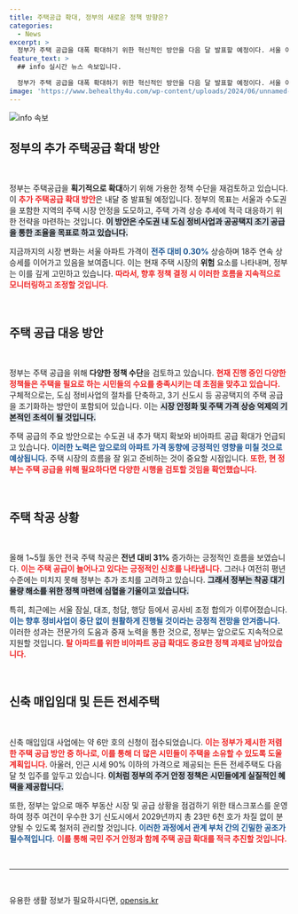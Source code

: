 ```yaml
---
title: 주택공급 확대, 정부의 새로운 정책 방향은?
categories:
  - News
excerpt: >
  정부가 주택 공급을 대폭 확대하기 위한 혁신적인 방안을 다음 달 발표할 예정이다. 서울 아파트 가격 상승에 대비해 모든 정책 수단을 모아 대응할 계획으로, 관심이 집중된다. 
feature_text: >
  ## info 실시간 뉴스 속보입니다.

  정부가 주택 공급을 대폭 확대하기 위한 혁신적인 방안을 다음 달 발표할 예정이다. 서울 아파트 가격 상승에 대비해 모든 정책 수단을 모아 대응할 계획으로, 관심이 집중된다. 
image: 'https://www.behealthy4u.com/wp-content/uploads/2024/06/unnamed-file.png'
---
```


<p><img src="https://www.behealthy4u.com/wp-content/uploads/2024/06/unnamed-file.png" alt="info 속보" /></p>

<h2 data-ke-size="size26">정부의 추가 주택공급 확대 방안</h2>

<p data-ke-size="size16">&nbsp;</p>

<p>정부는 주택공급을 <b>획기적으로 확대</b>하기 위해 가용한 정책 수단을 재검토하고 있습니다. 이 <b><span style="color: #ee2323;">추가 주택공급 확대 방안</span></b>은 내달 중 발표될 예정입니다. 정부의 목표는 서울과 수도권을 포함한 지역의 주택 시장 안정을 도모하고, 주택 가격 상승 추세에 적극 대응하기 위한 전략을 마련하는 것입니다. <b><span style="background-color: #21538527;">이 방안은 수도권 내 도심 정비사업과 공공택지 조기 공급을 통한 조율을 목표로 하고 있습니다.</span></b></p>

<p>지금까지의 시장 변화는 서울 아파트 가격이 <b><span style="color: #1a5490;">전주 대비 0.30%</span></b> 상승하며 18주 연속 상승세를 이어가고 있음을 보여줍니다. 이는 현재 주택 시장의 <b>위험</b> 요소를 나타내며, 정부는 이를 깊게 고민하고 있습니다. <b><span style="color: #ee2323;">따라서, 향후 정책 결정 시 이러한 흐름을 지속적으로 모니터링하고 조정할 것입니다.</span></b></p>

<p data-ke-size="size16">&nbsp;</p>

<h2 data-ke-size="size26">주택 공급 대응 방안</h2>

<p data-ke-size="size16">&nbsp;</p>

<p>정부는 주택 공급을 위해 <b>다양한 정책 수단</b>을 검토하고 있습니다. <b><span style="color: #ee2323;">현재 진행 중인 다양한 정책들은 주택을 필요로 하는 시민들의 수요를 충족시키는 데 초점을 맞추고 있습니다.</span></b> 구체적으로는, 도심 정비사업의 절차를 단축하고, 3기 신도시 등 공공택지의 주택 공급을 조기화하는 방안이 포함되어 있습니다. 이는 <b><span style="background-color: #21538527;">시장 안정화 및 주택 가격 상승 억제의 기본적인 초석이 될 것입니다.</span></b></p>

<p>주택 공급의 주요 방안으로는 수도권 내 추가 택지 확보와 비아파트 공급 확대가 언급되고 있습니다. <b><span style="color: #1a5490;">이러한 노력은 앞으로의 아파트 가격 동향에 긍정적인 영향을 미칠 것으로 예상됩니다.</span></b> 주택 시장의 흐름을 잘 읽고 준비하는 것이 중요할 시점입니다. <b><span style="color: #ee2323;">또한, 현 정부는 주택 공급을 위해 필요하다면 다양한 시행을 검토할 것임을 확언했습니다.</span></b></p>

<p data-ke-size="size16">&nbsp;</p>

<h2 data-ke-size="size26">주택 착공 상황</h2>

<p data-ke-size="size16">&nbsp;</p>

<p>올해 1~5월 동안 전국 주택 착공은 <b>전년 대비 31%</b> 증가하는 긍정적인 흐름을 보였습니다. <b><span style="color: #ee2323;">이는 주택 공급이 늘어나고 있다는 긍정적인 신호를 나타냅니다.</span></b> 그러나 여전히 평년 수준에는 미치지 못해 정부는 추가 조치를 고려하고 있습니다. <b><span style="background-color: #21538527;">그래서 정부는 착공 대기 물량 해소를 위한 정책 마련에 심혈을 기울이고 있습니다.</span></b></p>

<p>특히, 최근에는 서울 잠실, 대조, 청담, 행당 등에서 공사비 조정 합의가 이루어졌습니다. <b><span style="color: #1a5490;">이는 향후 정비사업이 중단 없이 원활하게 진행될 것이라는 긍정적 전망을 안겨줍니다.</span></b> 이러한 성과는 전문가의 도움과 중재 노력을 통한 것으로, 정부는 앞으로도 지속적으로 지원할 것입니다. <b><span style="color: #ee2323;">탈 아파트를 위한 비아파트 공급 확대도 중요한 정책 과제로 남아있습니다.</span></b></p>

<p data-ke-size="size16">&nbsp;</p>

<h2 data-ke-size="size26">신축 매입임대 및 든든 전세주택</h2>

<p data-ke-size="size16">&nbsp;</p>

<p>신축 매입임대 사업에는 약 6만 호의 신청이 접수되었습니다. <b><span style="color: #ee2323;">이는 정부가 제시한 저렴한 주택 공급 방안 중 하나로, 이를 통해 더 많은 시민들이 주택을 소유할 수 있도록 도울 계획입니다.</span></b> 아울러, 인근 시세 90% 이하의 가격으로 제공되는 든든 전세주택도 다음 달 첫 입주를 앞두고 있습니다. <b><span style="background-color: #21538527;">이처럼 정부의 주거 안정 정책은 시민들에게 실질적인 혜택을 제공합니다.</span></b></p>

<p>또한, 정부는 앞으로 매주 부동산 시장 및 공급 상황을 점검하기 위한 태스크포스를 운영하여 정주 여건이 우수한 3기 신도시에서 2029년까지 총 23만 6천 호가 차질 없이 분양될 수 있도록 철저히 관리할 것입니다. <b><span style="color: #1a5490;">이러한 과정에서 관계 부처 간의 긴밀한 공조가 필수적입니다.</span></b> <b><span style="color: #ee2323;">이를 통해 국민 주거 안정과 함께 주택 공급 확대를 적극 추진할 것입니다.</span></b></p>

<p data-ke-size="size16">&nbsp;</p>

<hr/>

<p data-ke-size="size16">&#160;</p>
유용한 생활 정보가 필요하시다면, <a href="https://opensis.kr" rel="dofollow">opensis.kr</a>


